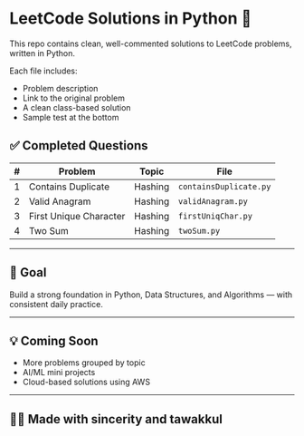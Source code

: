 # LeetCode Solutions in Python 🐍

This repo contains clean, well-commented solutions to LeetCode problems, written in Python.

Each file includes:
- Problem description
- Link to the original problem
- A clean class-based solution
- Sample test at the bottom

## ✅ Completed Questions

| # | Problem                  | Topic      | File                  |
|---|--------------------------|------------|------------------------|
| 1 | Contains Duplicate       | Hashing    | `containsDuplicate.py`|
| 2 | Valid Anagram            | Hashing    | `validAnagram.py`     |
| 3 | First Unique Character   | Hashing    | `firstUniqChar.py`    |
| 4 | Two Sum                  | Hashing    | `twoSum.py`           |

---

## 📌 Goal

Build a strong foundation in Python, Data Structures, and Algorithms — with consistent daily practice.

---

## 💡 Coming Soon

- More problems grouped by topic
- AI/ML mini projects
- Cloud-based solutions using AWS

---

## 🤲🏻 Made with sincerity and tawakkul
